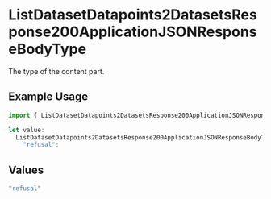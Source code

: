 # ListDatasetDatapoints2DatasetsResponse200ApplicationJSONResponseBodyType

The type of the content part.

## Example Usage

```typescript
import { ListDatasetDatapoints2DatasetsResponse200ApplicationJSONResponseBodyType } from "@orq-ai/node/models/operations";

let value:
  ListDatasetDatapoints2DatasetsResponse200ApplicationJSONResponseBodyType =
    "refusal";
```

## Values

```typescript
"refusal"
```